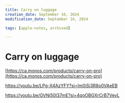 ```yaml
---
title: Carry on luggage
creation_date: September 16, 2024
modification_date: September 16, 2024

tags: [apple-notes, archived]

---
```



# Carry on luggage 

[https://ca.monos.com/products/carry-on-pro](https://ca.monos.com/products/carry-on-pro)

https://youtu.be/LPg-X4AzYFY?si=lm0iSi3R8o0VAeEB

https://youtu.be/GVNi50I37mE?si=4qoOBGXrCrB7VevL
